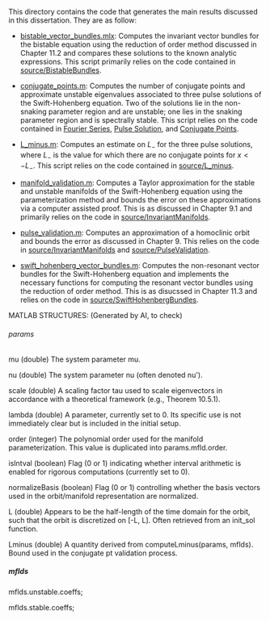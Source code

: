 This directory contains the code that generates the main results discussed in this dissertation. They are as follow: 

* [bistable_vector_bundles.mlx](bistable_vector_bundles.mlx): Computes the invariant vector bundles for the bistable equation using the reduction of order method discussed in Chapter 11.2 and compares these solutions to the known analytic expressions. This script primarily relies on the code contained in [source/BistableBundles](source/BistableBundles).

* [conjugate_points.m](conjugate_points.m): Computes the number of conjugate points and approximate unstable eigenvalues associated to three pulse solutions of the Swift-Hohenberg equation. Two of the solutions lie in the non-snaking parameter region and are unstable; one lies in the snaking parameter region and is spectrally stable. This script relies on the code contained in [Fourier Series](source/@FourierSeries), [Pulse Solution](source/@PulseSolution), and [Conjugate Points](source/@ConjugatePoints).

* [L_minus.m](L_minus.m): Computes an estimate on $L_-$ for the three pulse solutions, where $L_-$ is the value for which there are no conjugate points for $x < -L_-$. This script relies on the code contained in [source/L_minus](source/L_minus).

* [manifold_validation.m](manifold_validation.m): Computes a Taylor approximation for the stable and unstable manifolds of the Swift-Hohenberg equation using the parameterization method and bounds the error on these approximations via a computer assisted proof. This is as discussed in Chapter 9.1 and primarily relies on the code in [source/InvariantManifolds](source/InvariantManifolds).

* [pulse_validation.m](pulse_validation.m): Computes an approximation of a homoclinic orbit and bounds the error as discussed in Chapter 9. This relies on the code in [source/InvariantManifolds](source/InvariantManifolds) and [source/PulseValidation](source/PulseValidation).

* [swift_hohenberg_vector_bundles.m](swift_hohenberg_vector_bundles.m): Computes the non-resonant vector bundles for the Swift-Hohenberg equation and implements the necessary functions for computing the resonant vector bundles using the reduction of order method. This is as disucssed in Chapter 11.3 and relies on the code in [source/SwiftHohenbergBundles](source/SwiftHohenbergBundles). 


MATLAB STRUCTURES:
(Generated by AI, to check)

###### params #######

mu (double)
The system parameter mu. 

nu (double)
The system parameter nu (often denoted nu'). 

scale (double)
A scaling factor tau used to scale eigenvectors in accordance with a theoretical framework (e.g., Theorem 10.5.1).

lambda (double)
A parameter, currently set to 0. Its specific use is not immediately clear but is included in the initial setup.

order (integer)
The polynomial order used for the manifold parameterization. This value is duplicated into params.mfld.order.

isIntval (boolean)
Flag (0 or 1) indicating whether interval arithmetic is enabled for rigorous computations (currently set to 0).

normalizeBasis (boolean)
Flag (0 or 1) controlling whether the basis vectors used in the orbit/manifold representation are normalized.

L (double)
Appears to be the half-length of the time domain for the orbit, such that the orbit is discretized on [-L, L]. Often retrieved from an init_sol function.

Lminus (double)
A quantity derived from computeLminus(params, mflds). Bound used in the conjugate pt validation process.



##### mflds ##### 


mflds.unstable.coeffs;

mflds.stable.coeffs;